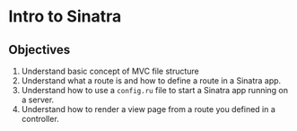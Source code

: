 # Intro to Sinatra

## Objectives

1. Understand basic concept of MVC file structure
2. Understand what a route is and how to define a route in a Sinatra app. 
3. Understand how to use a `config.ru` file to start a Sinatra app running on a server. 
4. Understand how to render a view page from a route you defined in a controller.